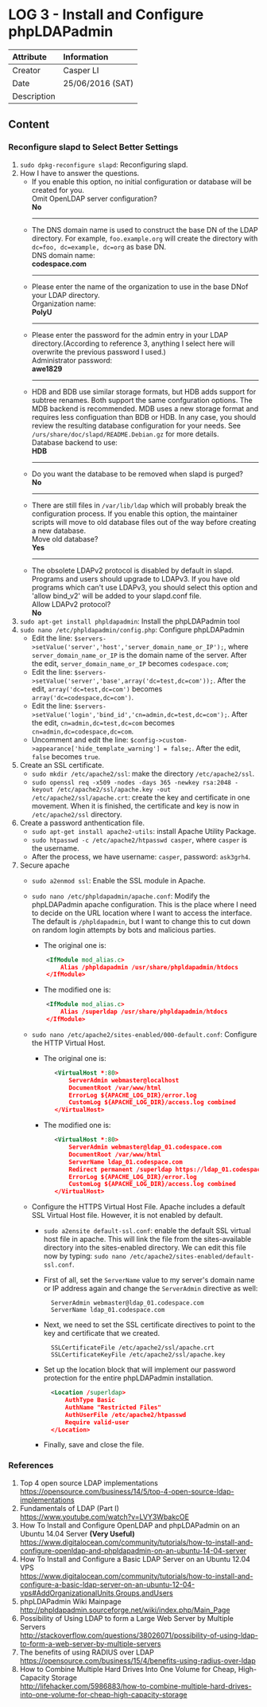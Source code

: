 LOG 3 - Install and Configure phpLDAPadmin
===========================================

| Attribute   | Information      |
| :---------- | :--------------- |
| Creator     | Casper LI        |
| Date        | 25/06/2016 (SAT) |
| Description |  |

Content
-------------------------------------------
### Reconfigure slapd to Select Better Settings

1. `sudo dpkg-reconfigure slapd`: Reconfiguring slapd.
2. How I have to answer the questions.
   *  If you enable this option, no initial configuration or database will be created for you.<br/>
      Omit OpenLDAP server configuration? <br/>
      **No**<hr/>
   * The DNS domain name is used to construct the base DN of the LDAP directory. For example, `foo.example.org` will create the directory with `dc=foo, dc=example, dc=org` as base DN.<br/>
     DNS domain name:<br/>
     **codespace.com**<hr/>
   * Please enter the name of the organization to use in the base DNof your LDAP directory.<br/>
     Organization name:<br/>
     **PolyU**<hr/>
   * Please enter the password for the admin entry in your LDAP directory.(According to reference 3, anything I select here will overwrite the previous password I used.)<br/>
     Administrator password:<br/>
     **awe1829**<hr/>
   * HDB and BDB use similar storage formats, but HDB adds support for subtree renames. Both support the same confguration options. The MDB backend is recommended. MDB uses a new storage format and requires less configuation than BDB or HDB. In any case, you should review the resulting database configuration for your needs. See `/urs/share/doc/slapd/README.Debian.gz` for more details.<br/>
   Database backend to use:<br/>
     **HDB**<hr/>
   * Do you want the database to be removed when slapd is purged?<br/>
     **No**<hr/>
   * There are still files in `/var/lib/ldap` which will probably break the configuration process. If you enable this option, the maintainer scripts will move to old database files out of the way before creating a new database.<br/>
     Move old database?<br/>
     **Yes**<hr/>
   * The obsolete LDAPv2 protocol is disabled by default in slapd. Programs and users should upgrade to LDAPv3. If you have old programs which can't use LDAPv3, you should select this option and 'allow bind_v2' will be added to your slapd.conf file.<br/>
     Allow LDAPv2 protocol?<br/>
     **No**
3. `sudo apt-get install phpldapadmin`: Install the phpLDAPadmin tool
4. `sudo nano /etc/phpldapadmin/config.php`: Configure phpLDAPadmin
   * Edit the line: `$servers->setValue('server','host','server_domain_name_or_IP');`, where `server_domain_name_or_IP` is the domain name of the server. After the edit, `server_domain_name_or_IP` becomes `codespace.com`;
   * Edit the line: `$servers->setValue('server','base',array('dc=test,dc=com'));`. After the edit, `array('dc=test,dc=com')` becomes `array('dc=codespace,dc=com')`.
   * Edit the line: `$servers->setValue('login','bind_id','cn=admin,dc=test,dc=com');`. After the edit, `cn=admin,dc=test,dc=com` becomes `cn=admin,dc=codespace,dc=com`.
   * Uncomment and edit the line: `$config->custom->appearance['hide_template_warning'] = false;`. After the edit, `false` becomes `true`.
5. Create an SSL certificate.
   * `sudo mkdir /etc/apache2/ssl`: make the directory `/etc/apache2/ssl`.
   * `sudo openssl req -x509 -nodes -days 365 -newkey rsa:2048 -keyout /etc/apache2/ssl/apache.key -out /etc/apache2/ssl/apache.crt`: create the key and certificate in one movement. When it is finished, the certificate and key is now in `/etc/apache2/ssl` directory.
6. Create a password anthentication file.
   * `sudo apt-get install apache2-utils`: install Apache Utility Package.
   * `sudo htpasswd -c /etc/apache2/htpasswd casper`, where `casper` is the username.
   * After the process, we have username: `casper`, password: `ask3grh4`.
7. Secure apache
   * `sudo a2enmod ssl`: Enable the SSL module in Apache.
   * `sudo nano /etc/phpldapadmin/apache.conf`: Modify the phpLDAPadmin apache configuration. This is the place where I need to decide on the URL location where I want to access the interface. The default is `/phpldapadmin`, but I want to change this to cut down on random login attempts by bots and malicious parties.
       * The original one is:
        ```xml
            <IfModule mod_alias.c>
                Alias /phpldapadmin /usr/share/phpldapadmin/htdocs
            </IfModule>
        ```
       * The modified one is:
        ```xml
            <IfModule mod_alias.c>
                Alias /superldap /usr/share/phpldapadmin/htdocs
            </IfModule>
        ```
   * `sudo nano /etc/apache2/sites-enabled/000-default.conf`: Configure the HTTP Virtual Host.
       * The original one is:
       
         ```xml
            <VirtualHost *:80>
                ServerAdmin webmaster@localhost
                DocumentRoot /var/www/html
                ErrorLog ${APACHE_LOG_DIR}/error.log
                CustomLog ${APACHE_LOG_DIR}/access.log combined
            </VirtualHost>
         ```
        
       * The modified one is:
       
         ```xml
            <VirtualHost *:80>
                ServerAdmin webmaster@ldap_01.codespace.com
                DocumentRoot /var/www/html
                ServerName ldap_01.codespace.com
                Redirect permanent /superldap https://ldap_01.codespace.com/superldap
                ErrorLog ${APACHE_LOG_DIR}/error.log
                CustomLog ${APACHE_LOG_DIR}/access.log combined
            </VirtualHost>
         ```
         
   * Configure the HTTPS Virtual Host File. Apache includes a default SSL Virtual Host file. However, it is not enabled by default.
      * `sudo a2ensite default-ssl.conf`: enable the default SSL virtual host file in apache. This will link the file from the sites-available directory into the sites-enabled directory. We can edit this file now by typing: `sudo nano /etc/apache2/sites-enabled/default-ssl.conf`.
      * First of all, set the `ServerName` value to my server's domain name or IP address again and change the `ServerAdmin` directive as well:
      
        ```shell
          ServerAdmin webmaster@ldap_01.codespace.com
          ServerName ldap_01.codespace.com
        ```
      * Next, we need to set the SSL certificate directives to point to the key and certificate that we created.
      
        ```shell
          SSLCertificateFile /etc/apache2/ssl/apache.crt
          SSLCertificateKeyFile /etc/apache2/ssl/apache.key
        ```
        
      * Set up the location block that will implement our password protection for the entire phpLDAPadmin installation.
        ```xml
          <Location /superldap>
              AuthType Basic
              AuthName "Restricted Files"
              AuthUserFile /etc/apache2/htpasswd
              Require valid-user
          </Location>
        ```
      
      * Finally, save and close the file.

### References

1. Top 4 open source LDAP implementations <br/>
   https://opensource.com/business/14/5/top-4-open-source-ldap-implementations
2. Fundamentals of LDAP (Part I) <br/>
   https://www.youtube.com/watch?v=LVY3WbakcOE
3. How To Install and Configure OpenLDAP and phpLDAPadmin on an Ubuntu 14.04 Server **(Very Useful)**<br/>
   https://www.digitalocean.com/community/tutorials/how-to-install-and-configure-openldap-and-phpldapadmin-on-an-ubuntu-14-04-server
4. How To Install and Configure a Basic LDAP Server on an Ubuntu 12.04 VPS <br/>
   https://www.digitalocean.com/community/tutorials/how-to-install-and-configure-a-basic-ldap-server-on-an-ubuntu-12-04-vps#AddOrganizationalUnits,Groups,andUsers
5. phpLDAPadmin Wiki Mainpage <br/>
   http://phpldapadmin.sourceforge.net/wiki/index.php/Main_Page
6. Possibility of Using LDAP to form a Large Web Server by Multiple Servers <br/>
   http://stackoverflow.com/questions/38026071/possibility-of-using-ldap-to-form-a-web-server-by-multiple-servers
7. The benefits of using RADIUS over LDAP <br/>
   https://opensource.com/business/15/4/benefits-using-radius-over-ldap
8. How to Combine Multiple Hard Drives Into One Volume for Cheap, High-Capacity Storage <br/>
   http://lifehacker.com/5986883/how-to-combine-multiple-hard-drives-into-one-volume-for-cheap-high-capacity-storage
